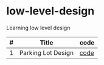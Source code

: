 # low-level-design
Learning low level design

| # | Title |   code   |
|---| ----- | -------- |
| 1 | Parking Lot Design |[code](./parking-lot/index.ts)|